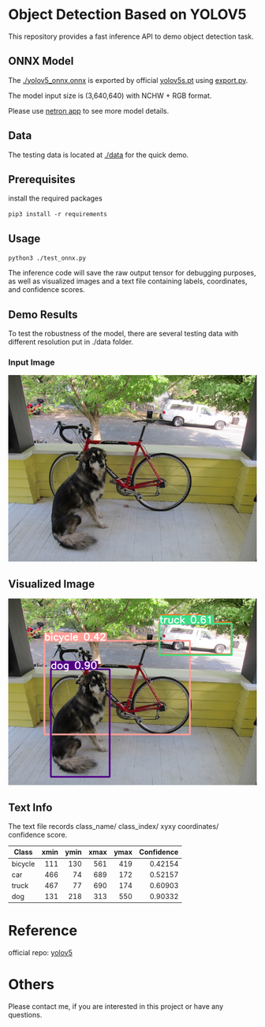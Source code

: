 # Object Detection Based on YOLOV5

This repository provides a fast inference API to demo object detection task. 



## ONNX Model

The [./yolov5_onnx.onnx](./yolov5_onnx.onnx) is exported by official [yolov5s.pt](https://github.com/ultralytics/yolov5/releases/download/v6.0/yolov5s.pt) using [export.py](https://github.com/ultralytics/yolov5/blob/v6.0/export.py).

The model input size is (3,640,640) with NCHW + RGB format.  

Please use [netron app](https://netron.app/) to see more model details.



## Data

The testing data is located at [./data](./data) for the quick demo. 



## Prerequisites

install the required packages 

`pip3 install -r requirements`



## Usage

`python3 ./test_onnx.py`

The inference code will save the raw output tensor for debugging purposes, as well as visualized images and a text file containing labels, coordinates, and confidence scores.



## Demo Results

To test the robustness of the model, there are several testing data with different resolution put in ./data folder. 

### Input Image



![sample_dog_ori](./data/sample_dog_ori.png)



## Visualized Image



![sample_dog_ori](./api_res/image_res/sample_dog_ori.png)



## Text Info

The text file records class_name/ class_index/ xyxy coordinates/ confidence score. 

| Class  |   xmin |   ymin |   xmax |   ymax | Confidence |
|--------|-------:|-------:|-------:|-------:|-----------:|
| bicycle|    111 |    130 |    561 |    419 |     0.42154|
| car    |    466 |     74 |    689 |    172 |     0.52157|
| truck  |    467 |     77 |    690 |    174 |     0.60903|
| dog    |    131 |    218 |    313 |    550 |     0.90332|



# Reference 

official repo: [yolov5](https://github.com/ultralytics/yolov5)



# Others

Please contact me, if you are interested in this project or have any questions.
